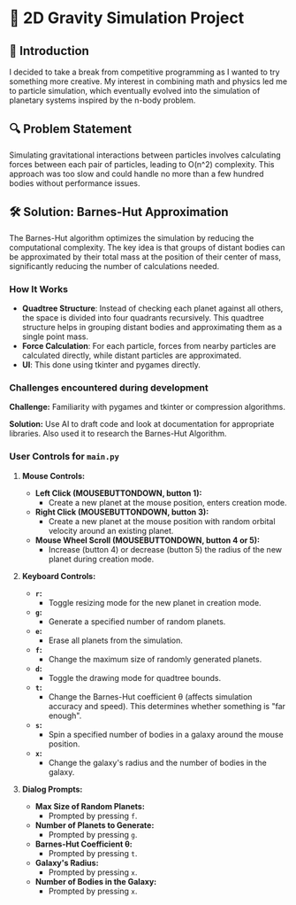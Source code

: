 # 🌌 2D Gravity Simulation Project

## 🚀 Introduction
I decided to take a break from competitive programming as I wanted to try something more creative. My interest in combining math and physics led me to particle simulation, which eventually evolved into the simulation of planetary systems inspired by the n-body problem.

## 🔍 Problem Statement
Simulating gravitational interactions between particles involves calculating forces between each pair of particles, leading to O(n^2) complexity. This approach was too slow and could handle no more than a few hundred bodies without performance issues.

## 🛠️ Solution: Barnes-Hut Approximation
The Barnes-Hut algorithm optimizes the simulation by reducing the computational complexity. The key idea is that groups of distant bodies can be approximated by their total mass at the position of their center of mass, significantly reducing the number of calculations needed.

### How It Works
- **Quadtree Structure**: Instead of checking each planet against all others, the space is divided into four quadrants recursively. This quadtree structure helps in grouping distant bodies and approximating them as a single point mass.
- **Force Calculation**: For each particle, forces from nearby particles are calculated directly, while distant particles are approximated.
- **UI**: This done using tkinter and pygames directly.

### Challenges encountered during development
**Challenge:** Familiarity with pygames and tkinter or compression algorithms.

**Solution:** Use AI to draft code and look at documentation for appropriate libraries. Also used it to research the Barnes-Hut Algorithm.


### User Controls for `main.py`

1. **Mouse Controls:**
   - **Left Click (MOUSEBUTTONDOWN, button 1):**
     - Create a new planet at the mouse position, enters creation mode.
   - **Right Click (MOUSEBUTTONDOWN, button 3):**
     - Create a new planet at the mouse position with random orbital velocity around an existing planet.
   - **Mouse Wheel Scroll (MOUSEBUTTONDOWN, button 4 or 5):**
     - Increase (button 4) or decrease (button 5) the radius of the new planet during creation mode.

2. **Keyboard Controls:**
   - **`r`:** 
     - Toggle resizing mode for the new planet in creation mode.
   - **`g`:**
     - Generate a specified number of random planets.
   - **`e`:**
     - Erase all planets from the simulation.
   - **`f`:**
     - Change the maximum size of randomly generated planets.
   - **`d`:**
     - Toggle the drawing mode for quadtree bounds.
   - **`t`:**
     - Change the Barnes-Hut coefficient θ (affects simulation accuracy and speed). This determines whether something is "far enough".
   - **`s`:**
     - Spin a specified number of bodies in a galaxy around the mouse position.
   - **`x`:**
     - Change the galaxy's radius and the number of bodies in the galaxy.

3. **Dialog Prompts:**
   - **Max Size of Random Planets:**
     - Prompted by pressing `f`.
   - **Number of Planets to Generate:**
     - Prompted by pressing `g`.
   - **Barnes-Hut Coefficient θ:**
     - Prompted by pressing `t`.
   - **Galaxy's Radius:**
     - Prompted by pressing `x`.
   - **Number of Bodies in the Galaxy:**
     - Prompted by pressing `x`.
